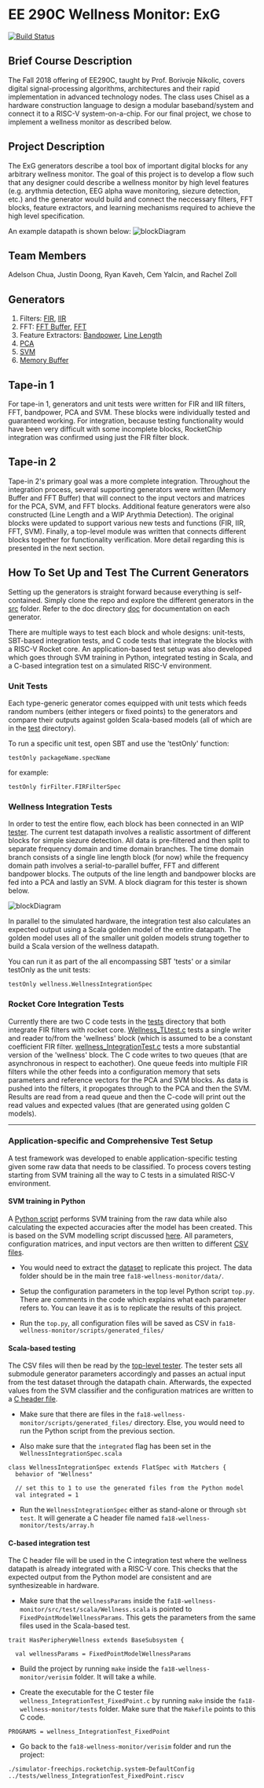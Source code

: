 # EE 290C Wellness Monitor: ExG

[![Build Status](https://travis-ci.org/ucberkeley-ee290c/fa18-wellness-monitor.svg?branch=master)](https://travis-ci.org/ucberkeley-ee290c/fa18-wellness-monitor)

## Brief Course Description
The Fall 2018 offering of EE290C, taught by Prof. Borivoje Nikolic, covers digital signal-processing algorithms, architectures and their rapid implementation in advanced technology nodes. The class uses Chisel as a hardware construction language to design a modular baseband/system and connect it to a RISC-V system-on-a-chip. For our final project, we chose to implement a wellness monitor as described below.

## Project Description
The ExG generators describe a tool box of important digital blocks for any arbitrary wellness monitor. The goal of this project is to develop a flow such that any designer could describe a wellness monitor by high level features (e.g. arythmia detection, EEG alpha wave monitoring, siezure detection, etc.) and the generator would build and connect the neccessary filters, FFT blocks, feature extractors, and learning mechanisms required to achieve the high level specification.

An example datapath is shown below:
![blockDiagram](doc/images/exgBlockDiagram.png)

## Team Members
Adelson Chua, Justin Doong, Ryan Kaveh, Cem Yalcin, and Rachel Zoll

## Generators
1) Filters: 
[FIR](https://github.com/ucberkeley-ee290c/fa18-wellness-monitor/blob/master/doc/firFilter.md), 
[IIR](https://github.com/ucberkeley-ee290c/fa18-wellness-monitor/blob/master/doc/iir.md)
2) FFT:
[FFT Buffer](https://github.com/ucberkeley-ee290c/fa18-wellness-monitor/blob/master/doc/fftbuffer.md), [FFT](https://github.com/ucberkeley-ee290c/fa18-wellness-monitor/blob/master/doc/fft.md)
3) Feature Extractors: 
[Bandpower](https://github.com/ucberkeley-ee290c/fa18-wellness-monitor/blob/master/doc/bandpower.md),
[Line Length](https://github.com/ucberkeley-ee290c/fa18-wellness-monitor/blob/master/doc/linelength.md)
4) [PCA](https://github.com/ucberkeley-ee290c/fa18-wellness-monitor/blob/master/doc/pca.md)
5) [SVM](https://github.com/ucberkeley-ee290c/fa18-wellness-monitor/blob/master/doc/svm.md)
6) [Memory Buffer](https://github.com/ucberkeley-ee290c/fa18-wellness-monitor/tree/master/doc)

## Tape-in 1
For tape-in 1, generators and unit tests were written for FIR and IIR filters, FFT, bandpower, PCA and SVM. These blocks were individually tested and guaranteed working. For integration, because testing functionality would have been very difficult with some incomplete blocks, RocketChip integration was confirmed using just the FIR filter block.

## Tape-in 2
Tape-in 2's primary goal was a more complete integration. Throughout the integration process, several supporting generators were written (Memory Buffer and FFT Buffer) that will connect to the input vectors and matrices for the PCA, SVM, and FFT blocks. Additional feature generators were also constructed (Line Length and a WIP Arythmia Detection). The original blocks were updated to support various new tests and functions (FIR, IIR, FFT, SVM). Finally, a top-level module was written that connects different blocks together for functionality verification. More detail regarding this is presented in the next section.

## How To Set Up and Test The Current Generators
Setting up the generators is straight forward because everything is self-contained. Simply clone the repo and explore the different generators in the [src](https://github.com/ucberkeley-ee290c/fa18-wellness-monitor/tree/master/src/main/scala) folder. Refer to the doc directory [doc](https://github.com/ucberkeley-ee290c/fa18-wellness-monitor/tree/master/doc) for documentation on each generator.

There are multiple ways to test each block and whole designs: unit-tests, SBT-based integration tests, and C code tests that integrate the blocks with a RISC-V Rocket core. An application-based test setup was also developed which goes through SVM training in Python, integrated testing in Scala, and a C-based integration test on a simulated RISC-V environment.

### Unit Tests
Each type-generic generator comes equipped with unit tests which feeds random numbers (either integers or fixed points) to the generators and compare their outputs against golden Scala-based models (all of which are in the [test](https://github.com/ucberkeley-ee290c/fa18-wellness-monitor/tree/master/src/test/scala) directory). 

To run a specific unit test, open SBT and use the 'testOnly' function:

```
testOnly packageName.specName
```
for example:
```
testOnly firFilter.FIRFilterSpec
```

### Wellness Integration Tests
In order to test the entire flow, each block has been connected in an WIP [tester](https://github.com/ucberkeley-ee290c/fa18-wellness-monitor/blob/master/src/test/scala/WellnessIntegrationTester.scala). The current test datapath involves a realistic assortment of different blocks for simple siezure detection. All data is pre-filtered and then split to separate frequency domain and time domain branches. The time domain branch consists of a single line length block (for now) while the frequency domain path involves a serial-to-parallel buffer, FFT and different bandpower blocks. The outputs of the line length and bandpower blocks are fed into a PCA and lastly an SVM. A block diagram for this tester is shown below.

![blockDiagram](doc/images/testBlockDiagram.png)

In parallel to the simulated hardware, the integration test also calculates an expected output using a Scala golden model of the entire datapath. The golden model uses all of the smaller unit golden models strung together to build a Scala version of the wellness datapath. 

You can run it as part of the all encompassing SBT 'tests' or a similar testOnly as the unit tests:
```
testOnly wellness.WellnessIntegrationSpec
```

### Rocket Core Integration Tests
Currently there are two C code tests in the [tests](https://github.com/ucberkeley-ee290c/fa18-wellness-monitor/tree/master/tests) directory that both integrate FIR filters with rocket core. [Wellness_TLtest.c](https://github.com/ucberkeley-ee290c/fa18-wellness-monitor/blob/master/tests/wellness_TLtest.c) tests a single writer and reader to/from the 'wellness' block (which is assumed to be a constant coefficient FIR filter. [wellness_IntegrationTest.c](https://github.com/ucberkeley-ee290c/fa18-wellness-monitor/blob/master/tests/wellness_IntegrationTest.c) tests a more substantial version of the 'wellness' block. The C code writes to two queues (that are asynchronous in respect to eachother). One queue feeds into multiple FIR filters while the other feeds into a configuration memory that sets parameters and reference vectors for the PCA and SVM blocks. As data is pushed into the filters, it propogates through to the PCA and then the SVM. Results are read from a read queue and then the C-code will print out the read values and expected values (that are generated using golden C models).

---

### Application-specific and Comprehensive Test Setup
A test framework was developed to enable application-specific testing given some raw data that needs to be classified. To process covers testing starting from SVM training all the way to C tests in a simulated RISC-V environment.

#### SVM training in Python
A [Python script](https://github.com/ucberkeley-ee290c/fa18-wellness-monitor/tree/master/scripts/top.py) performs SVM training from the raw data while also calculating the expected accuracies after the model has been created. This is based on the SVM modelling script discussed [here](https://github.com/ucberkeley-ee290c/fa18-wellness-monitor/tree/master/doc/svm_tutorial.md). All parameters, configuration matrices, and input vectors are then written to different [CSV files](https://github.com/ucberkeley-ee290c/fa18-wellness-monitor/tree/master/scripts/generated_files).

* You would need to extract the [dataset](https://github.com/ucberkeley-ee290c/fa18-wellness-monitor/tree/master/data.zip) to replicate this project. The data folder should be in the main tree ``fa18-wellness-monitor/data/``.

* Setup the configuration parameters in the top level Python script ``top.py``. There are comments in the code which explains what each parameter refers to. You can leave it as is to replicate the results of this project.

* Run the ``top.py``, all configuration files will be saved as CSV in ``fa18-wellness-monitor/scripts/generated_files/``

#### Scala-based testing
The CSV files will then be read by the [top-level tester](https://github.com/ucberkeley-ee290c/fa18-wellness-monitor/blob/master/src/test/scala/WellnessIntegrationTester.scala). The tester sets all submodule generator parameters accordingly and passes an actual input from the test dataset through the datapath chain. Afterwards, the expected values from the SVM classifier and the configuration matrices are written to a [C header file](https://github.com/ucberkeley-ee290c/fa18-wellness-monitor/blob/master/tests/arrays.h).

* Make sure that there are files in the ``fa18-wellness-monitor/scripts/generated_files/`` directory. Else, you would need to run the Python script from the previous section.

* Also make sure that the ``integrated`` flag has been set in the ``WellnessIntegrationSpec.scala``

```
class WellnessIntegrationSpec extends FlatSpec with Matchers {
  behavior of "Wellness"

  // set this to 1 to use the generated files from the Python model
  val integrated = 1
```

* Run the ``WellnessIntegrationSpec`` either as stand-alone or through ``sbt test``. It will generate a C header file named ``fa18-wellness-monitor/tests/array.h``

#### C-based integration test
The C header file will be used in the C integration test where the wellness datapath is already integrated with a RISC-V core. This checks that the expected output from the Python model are consistent and are synthesizeable in hardware.

* Make sure that the ``wellnessParams`` inside the ``fa18-wellness-monitor/src/test/scala/Wellness.scala`` is pointed to ``FixedPointModelWellnessParams``. This gets the parameters from the same files used in the Scala-based test.

```
trait HasPeripheryWellness extends BaseSubsystem {

  val wellnessParams = FixedPointModelWellnessParams
```

* Build the project by running ``make`` inside the ``fa18-wellness-monitor/verisim`` folder. It will take a while. 

* Create the executable for the C tester file ``wellness_IntegrationTest_FixedPoint.c`` by running ``make`` inside the ``fa18-wellness-monitor/tests`` folder. Make sure that the ``Makefile`` points to this C code.

```
PROGRAMS = wellness_IntegrationTest_FixedPoint
```

* Go back to the ``fa18-wellness-monitor/verisim`` folder and run the project:

```
./simulator-freechips.rocketchip.system-DefaultConfig ../tests/wellness_IntegrationTest_FixedPoint.riscv 
```

